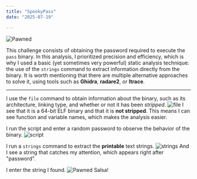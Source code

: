 ```yaml
---
title: "SpookyPass"
date: "2025-07-19"

---
```

![Pawned](/images/reversing/Pasted_image_20250719031739.png)

This challenge consists of obtaining the password required to execute the `pass` binary. In this analysis, I prioritized precision and efficiency, which is why I used a basic (yet sometimes very powerful) static analysis technique: the use of the `strings` command to extract information directly from the binary. It is worth mentioning that there are multiple alternative approaches to solve it, using tools such as **Ghidra**, **radare2**, or **ltrace**.

----

I use the `file` command to obtain information about the binary, such as its architecture, linking type, and whether or not it has been _stripped_.
![file](/images/reversing/Pasted_image_20250719030744.png)
I see that it is a 64-bit ELF binary and that it is **not stripped**. This means I can see function and variable names, which makes the analysis easier.

I run the script and enter a random password to observe the behavior of the binary.
![script](/images/reversing/Pasted_image_20250719031129.png)

I run a `strings` command to extract the **printable** text strings.
![strings](/images/reversing/Pasted_image_20250719031342.png)
And I see a string that catches my attention, which appears right after "password".

I enter the string I found.
![Pawned](/images/reversing/Pasted_image_20250719031656.png)
Salsa!


